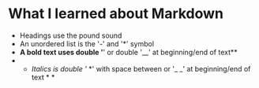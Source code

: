 # What I learned about Markdown

- Headings use the pound sound
- An unordered list is the  '-' and '*' symbol
- **A bold text uses double '**' or double '__' at beginning/end of text**
- * *Italics is double '* *' with space between or '_ _' at beginning/end of text * *
